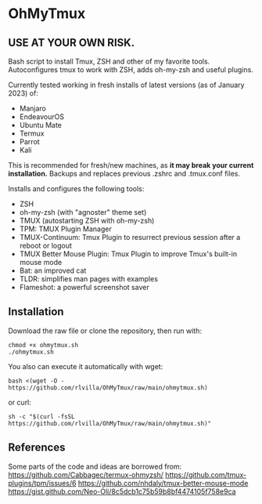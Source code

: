# OhMyTmux
## USE AT YOUR OWN RISK. 
 
Bash script to install Tmux, ZSH and other of my favorite tools. Autoconfigures tmux to work with ZSH, adds oh-my-zsh and useful plugins. 

Currently tested working in fresh installs of latest versions (as of January 2023) of:
- Manjaro
- EndeavourOS
- Ubuntu Mate
- Termux
- Parrot
- Kali 

This is recommended for fresh/new machines, as **it may break your current installation.** Backups and replaces previous .zshrc and .tmux.conf files.

Installs and configures the following tools:
- ZSH 
- oh-my-zsh (with "agnoster" theme set)
- TMUX (autostarting ZSH with oh-my-zsh)
- TPM: TMUX Plugin Manager
- TMUX-Continuum: Tmux Plugin to resurrect previous session after a reboot or logout
- TMUX Better Mouse Plugin: Tmux Plugin to improve Tmux's built-in mouse mode
- Bat: an improved cat
- TLDR: simplifies man pages with examples
- Flameshot: a powerful screenshot saver

## Installation
Download the raw file or clone the repository, then run with:
```
chmod +x ohmytmux.sh
./ohmytmux.sh
```

You also can execute it automatically with wget:
```
bash <(wget -O - https://github.com/rlvilla/OhMyTmux/raw/main/ohmytmux.sh)
```

or curl:
```
sh -c "$(curl -fsSL https://github.com/rlvilla/OhMyTmux/raw/main/ohmytmux.sh)"
```

## References
Some parts of the code and ideas are borrowed from:
https://github.com/Cabbagec/termux-ohmyzsh/
https://github.com/tmux-plugins/tpm/issues/6
https://github.com/nhdaly/tmux-better-mouse-mode
https://gist.github.com/Neo-Oli/8c5dcb1c75b59b8bf4474105f758e9ca